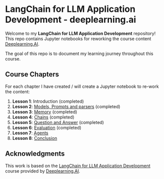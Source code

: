 # LangChain for LLM Application Development - deeplearning.ai

Welcome to my **LangChain for LLM Application Development** repository! This repo contains Jupyter notebooks for reworking the course content [Deeplearning.AI](https://learn.deeplearning.ai).

The goal of this repo is to document my learning journey throughout this course.

## Course Chapters

For each chapter I have created / will create a Jupyter notebook to re-work the content:

1. **Lesson 1**: Introduction (completed)
2. **Lesson 2**: [Models, Prompts and parsers](./lessons/chapter2.ipynb) (completed)
3. **Lesson 3**: [Memory](./lessons/chapter3.ipynb) (completed)
4. **Lesson 4**: [Chains](./lessons/chapter4.ipynb) (completed)
5. **Lesson 5**: [Question and Answer](./lessons/chapter5.ipynb) (completed)
6. **Lesson 6**: [Evaluation](./lessons/chapter6.ipynb) (completed)
7. **Lesson 7**: [Agents]()
8. **Lesson 8**: [Conclusion]()

## Acknowledgments

This work is based on the [LangChain for LLM Application Development](https://learn.deeplearning.ai/courses/langchain/) course provided by [Deeplearning.AI](https://www.deeplearning.ai).